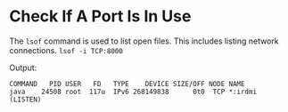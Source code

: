 # Check If A Port Is In Use

The ```lsof``` command is used to list open files. This includes listing network connections.
```lsof -i TCP:8000```

Output:
```
COMMAND   PID USER   FD   TYPE    DEVICE SIZE/OFF NODE NAME
java    24508 root  117u  IPv6 268149838      0t0  TCP *:irdmi (LISTEN)
```
